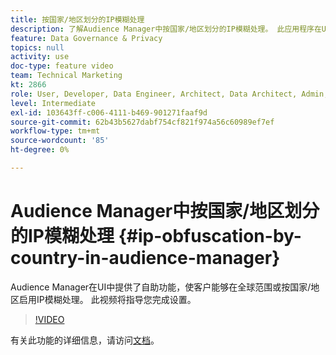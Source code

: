 ```yaml
---
title: 按国家/地区划分的IP模糊处理
description: 了解Audience Manager中按国家/地区划分的IP模糊处理。 此应用程序在UI中提供了自助功能，使客户能够在全球范围或按国家/地区启用IP模糊处理。 此视频将指导您完成设置。
feature: Data Governance & Privacy
topics: null
activity: use
doc-type: feature video
team: Technical Marketing
kt: 2866
role: User, Developer, Data Engineer, Architect, Data Architect, Admin, Leader
level: Intermediate
exl-id: 103643ff-c006-4111-b469-901271faaf9d
source-git-commit: 62b43b5627dabf754cf821f974a56c60989ef7ef
workflow-type: tm+mt
source-wordcount: '85'
ht-degree: 0%

---
```


# Audience Manager中按国家/地区划分的IP模糊处理 {#ip-obfuscation-by-country-in-audience-manager}

Audience Manager在UI中提供了自助功能，使客户能够在全球范围或按国家/地区启用IP模糊处理。 此视频将指导您完成设置。

>[!VIDEO](https://video.tv.adobe.com/v/27218/?quality=9)

有关此功能的详细信息，请访问[文档](https://experiencecloud.adobe.com/resources/help/zh_CN/aam/ip-obfuscation.html)。
